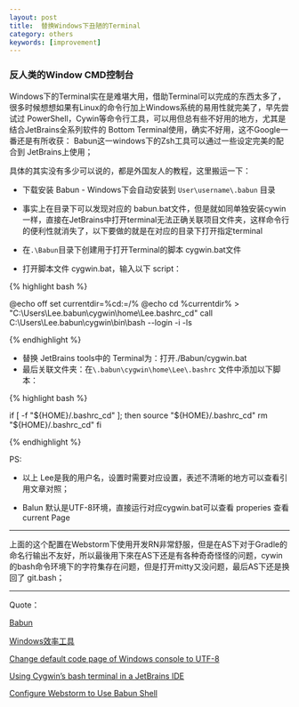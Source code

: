 ```yaml
---
layout: post
title:  替换Windows下丑陋的Terminal
category: others
keywords: [improvement]
---
```


### 反人类的Window CMD控制台

Windows下的Terminal实在是难堪大用，借助Terminal可以完成的东西太多了，很多时候想想如果有Linux的命令行加上Windows系统的易用性就完美了，早先尝试过 PowerShell，Cywin等命令行工具，可以用但总有些不好用的地方，尤其是结合JetBrains全系列软件的 Bottom Terminal使用，确实不好用，这不Google一番还是有所收获： Babun这一windows下的Zsh工具可以通过一些设定完美的配合到 JetBrains上使用；


具体的其实没有多少可以说的，都是外国友人的教程，这里搬运一下：

*  下载安装 Babun - Windows下会自动安装到 `User\username\.babun` 目录     
*  事实上在目录下可以发现对应的 babun.bat文件，但是就如同单独安装cywin一样，直接在JetBrains中打开terminal无法正确关联项目文件夹，这样命令行的便利性就消失了，以下要做的就是在对应的目录下打开指定terminal   

*  在`.\Babun`目录下创建用于打开Terminal的脚本 cygwin.bat文件      
*  打开脚本文件 cygwin.bat，输入以下 script：

{% highlight bash %}

@echo off
set currentdir=%cd:\=/%
@echo cd %currentdir% > "C:\Users\Lee\.babun\cygwin\home\Lee\.bashrc_cd"
call C:\Users\Lee\.babun\cygwin\bin\bash --login -i -ls

{% endhighlight %}

*  替换 JetBrains tools中的 Terminal为：打开./Babun/cygwin.bat      
*  最后关联文件夹：在`\.babun\cygwin\home\Lee\.bashrc` 文件中添加以下脚本：


{% highlight bash %}

if [ -f "${HOME}/.bashrc_cd" ];
  then
   source "${HOME}/.bashrc_cd"
   rm "${HOME}/.bashrc_cd"
fi

{%  endhighlight %}

PS:

*  以上 Lee是我的用户名，设置时需要对应设置，表述不清晰的地方可以查看引用文章对照；   

*  Balun 默认是UTF-8环境，直接运行对应cygwin.bat可以查看 properies 查看current Page


---

上面的这个配置在Webstorm下使用开发RN非常舒服，但是在AS下对于Gradle的命名行输出不友好，所以最後用下來在AS下还是有各种奇奇怪怪的问题，cywin的bash命令环境下的字符集存在问题，但是打开mitty又没问题，最后AS下还是换回了 git.bash；

---

Quote：

[Babun](http://babun.github.io/)

[Windows效率工具](https://liwei-box.github.io/2016/08/01/Windows%E6%95%88%E7%8E%87%E5%B7%A5%E5%85%B7/)

[Change default code page of Windows console to UTF-8](https://superuser.com/questions/269818/change-default-code-page-of-windows-console-to-utf-8)

[Using Cygwin’s bash terminal in a JetBrains IDE](https://engineroom.teamwork.com/using-cygwins-bash-terminal-in-a-jetbrains-ide/)

[Configure Webstorm to Use Babun Shell](http://t-code.pl/blog/2016/02/webstorm-babun/)
